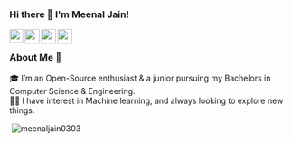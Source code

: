 ### Hi there 👋 I'm Meenal Jain!

<a href="https://www.linkedin.com/in/meenal-jain-a78524194/a/">
  <img align="left" width="24px" src="https://cdn.jsdelivr.net/npm/simple-icons@v3/icons/linkedin.svg"  />
</a>
<a href="https://twitter.com/itsmeenalj">
  <img align="left" width="26px" src="https://cdn.jsdelivr.net/npm/simple-icons@v3/icons/twitter.svg" />
</a>
<a href="mailto: meenalj351@gmail.com">
  <img align="left" width="26px" src="https://cdn.jsdelivr.net/npm/simple-icons@v3/icons/gmail.svg" />
</a>
<a href="https://dev.to/coder351">
  <img align="left" width="26px" src="https://cdn.jsdelivr.net/npm/simple-icons@v3/icons/medium.svg" />
</a>
<br />


### About Me 🚀
🎓 I’m an Open-Source enthusiast & a junior pursuing my Bachelors in Computer Science & Engineering. </br>
👨‍💻 I have interest in Machine learning, and always looking to explore new things. </br>

<p>&nbsp;<img align="center" src="https://github-readme-stats.vercel.app/api?username=meenaljain0303&show_icons=true&locale=en" alt="meenaljain0303" /></p>
